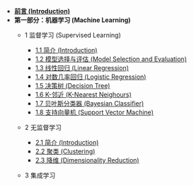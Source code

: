 <!-- docs/_sidebar.md -->
- [**前言 (Introduction)**](chapter0)
- **第一部分：机器学习 (Machine Learning)**
  - 1 监督学习 (Supervised Learning)
    - [1.1 简介 (Introduction)](ML\chapter1\section1)
    - [1.2 模型选择与评估 (Model Selection and Evaluation)](ML\chapter1\section2)
    - [1.3 线性回归 (Linear Regression)](ML\chapter1\section3)
    - [1.4 对数几率回归 (Logistic Regression)](ML\chapter1\section4)
    - [1.5 决策树 (Decision Tree)](ML\chapter1\section5)
    - [1.6 K-邻近 (K-Nearest Neighours)](ML\chapter1\section6)
    - [1.7 贝叶斯分类器 (Bayesian Classifier)](ML\chapter1\section7)
    - [1.8 支持向量机 (Support Vector Machine)](ML\chapter1\section8)
    
  - 2 无监督学习
    - [2.1 简介 (Introduction)](ML\chapter1)
    - [2.2 聚类 (Clustering)](ML\chapter1)
    - [2.3 降维 (Dimensionality Reduction)](ML\chapter1)

   - 3 集成学习